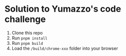 # Solution to Yumazzo's code challenge

1. Clone this repo
2. Run `pnpm install` 
3. Run `pnpm build`
4. Load the `/build/chrome-xxx` folder into your browser
